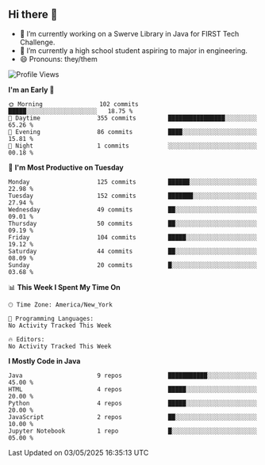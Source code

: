 ## Hi there 👋

- 🔭 I’m currently working on a Swerve Library in Java for FIRST Tech Challenge.
- 🌱 I’m currently a high school student aspiring to major in engineering.
- 😄 Pronouns: they/them

<!--START_SECTION:waka-->
![Profile Views](http://img.shields.io/badge/Profile%20Views-0-blue)

**I'm an Early 🐤** 

```text
🌞 Morning                102 commits         █████░░░░░░░░░░░░░░░░░░░░   18.75 % 
🌆 Daytime                355 commits         ████████████████░░░░░░░░░   65.26 % 
🌃 Evening                86 commits          ████░░░░░░░░░░░░░░░░░░░░░   15.81 % 
🌙 Night                  1 commits           ░░░░░░░░░░░░░░░░░░░░░░░░░   00.18 % 
```
📅 **I'm Most Productive on Tuesday** 

```text
Monday                   125 commits         ██████░░░░░░░░░░░░░░░░░░░   22.98 % 
Tuesday                  152 commits         ███████░░░░░░░░░░░░░░░░░░   27.94 % 
Wednesday                49 commits          ██░░░░░░░░░░░░░░░░░░░░░░░   09.01 % 
Thursday                 50 commits          ██░░░░░░░░░░░░░░░░░░░░░░░   09.19 % 
Friday                   104 commits         █████░░░░░░░░░░░░░░░░░░░░   19.12 % 
Saturday                 44 commits          ██░░░░░░░░░░░░░░░░░░░░░░░   08.09 % 
Sunday                   20 commits          █░░░░░░░░░░░░░░░░░░░░░░░░   03.68 % 
```


📊 **This Week I Spent My Time On** 

```text
🕑︎ Time Zone: America/New_York

💬 Programming Languages: 
No Activity Tracked This Week

🔥 Editors: 
No Activity Tracked This Week
```

**I Mostly Code in Java** 

```text
Java                     9 repos             ███████████░░░░░░░░░░░░░░   45.00 % 
HTML                     4 repos             █████░░░░░░░░░░░░░░░░░░░░   20.00 % 
Python                   4 repos             █████░░░░░░░░░░░░░░░░░░░░   20.00 % 
JavaScript               2 repos             ██░░░░░░░░░░░░░░░░░░░░░░░   10.00 % 
Jupyter Notebook         1 repo              █░░░░░░░░░░░░░░░░░░░░░░░░   05.00 % 
```




 Last Updated on 03/05/2025 16:35:13 UTC
<!--END_SECTION:waka-->
